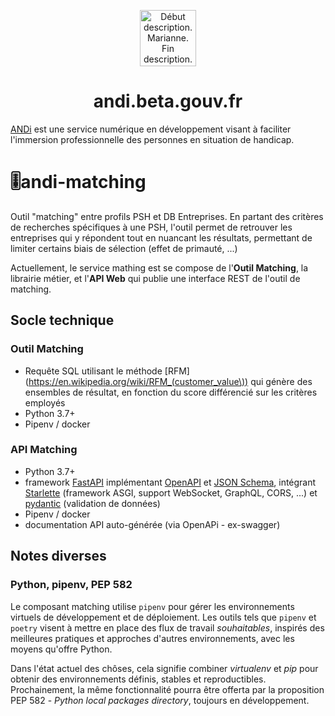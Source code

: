 <p align="center">
  <a href="https://andi.beta.gouv.fr">
    <img alt="Début description. Marianne. Fin description." src="https://upload.wikimedia.org/wikipedia/fr/3/38/Logo_de_la_R%C3%A9publique_fran%C3%A7aise_%281999%29.svg" width="90" />
  </a>
</p>
<h1 align="center">
  andi.beta.gouv.fr
</h1>

[ANDi](https://andi.beta.gouv.fr) est une service numérique en développement visant à faciliter l'immersion professionnelle des personnes en situation de handicap.

# 🎚andi-matching
Outil "matching" entre profils PSH et DB Entreprises. En partant des critères de recherches spécifiques à une PSH, l'outil permet de retrouver les entreprises qui y répondent tout en nuancant les résultats, permettant de limiter certains biais de sélection (effet de primauté, ...)

Actuellement, le service mathing est se compose de l'**Outil Matching**, la librairie métier, et l'**API Web** qui publie une interface REST de l'outil de matching.

## Socle technique

### Outil Matching
- Requête SQL utilisant le méthode [RFM](https://en.wikipedia.org/wiki/RFM_(customer_value\)) qui génère des ensembles de résultat, en fonction du score différencié sur les critères employés
- Python 3.7+
- Pipenv / docker

### API Matching
- Python 3.7+
- framework [FastAPI](https://github.com/tiangolo/fastapi) implémentant [OpenAPI](https://pydantic-docs.helpmanual.io/) et [JSON Schema](http://json-schema.org/), intégrant [Starlette](https://github.com/encode/starlette) (framework ASGI, support WebSocket, GraphQL, CORS, ...) et [pydantic](https://pydantic-docs.helpmanual.io/) (validation de données)
- Pipenv / docker
- documentation API auto-générée (via OpenAPi - ex-swagger)


## Notes diverses
### Python, pipenv, PEP 582
Le composant matching utilise `pipenv` pour gérer les environnements virtuels de développement et de déploiement. Les outils tels que `pipenv` et `poetry` visent à mettre en place des flux de travail _souhaitables_, inspirés des meilleures pratiques et approches d'autres environnements, avec les moyens qu'offre Python.

Dans l'état actuel des chôses, cela signifie combiner _virtualenv_ et _pip_ pour obtenir des environnements définis, stables et reproductibles. Prochainement, la même fonctionnalité pourra être offerta par la proposition PEP 582 - _Python local packages directory_, toujours en développement.
